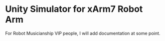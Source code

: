# Unity Simulator for xArm7 Robot Arm
For Robot Musicianship VIP people, I will add documentation at some point. 
